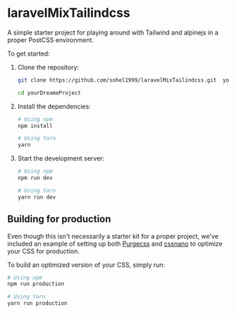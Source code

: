 # laravelMixTailindcss

A simple starter project for playing around with Tailwind and alpinejs in a proper PostCSS environment.

To get started:

1. Clone the repository:

    ```bash
    git clone https://github.com/sohel1999/laravelMixTailindcss.git  yourDreameProject

    cd yourDreameProject
    ```

2. Install the dependencies:

    ```bash
    # Using npm
    npm install

    # Using Yarn
    yarn
    ```

3. Start the development server:

    ```bash
    # Using npm
    npm run dev

    # Using Yarn
    yarn run dev
    ```


## Building for production

Even though this isn't necessarily a starter kit for a proper project, we've included an example of setting up both [Purgecss](https://www.purgecss.com/) and [cssnano](https://cssnano.co/) to optimize your CSS for production.

To build an optimized version of your CSS, simply run:

```bash
# Using npm
npm run production

# Using Yarn
yarn run production
```

